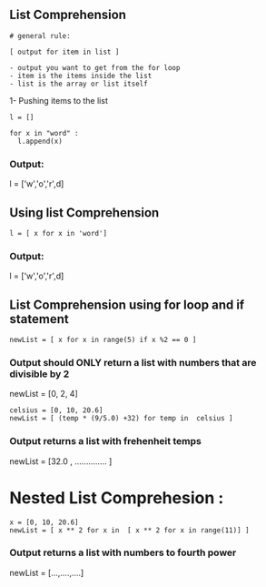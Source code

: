 ## List Comprehension 
```
# general rule:

[ output for item in list ]

- output you want to get from the for loop
- item is the items inside the list 
- list is the array or list itself

```

1- Pushing items to the list 

```
l = []

for x in "word" :
  l.append(x)
```

### Output:
  l = ['w','o','r',d]


## Using list Comprehension 

```
l = [ x for x in 'word']
```

### Output:
  l = ['w','o','r',d]

  
## List Comprehension using for loop and if statement

```
newList = [ x for x in range(5) if x %2 == 0 ]
```
### Output should ONLY return a list with numbers that are divisible by 2 
newList = [0, 2, 4]

```
celsius = [0, 10, 20.6]
newList = [ (temp * (9/5.0) +32) for temp in  celsius ]
```
### Output returns a list with frehenheit temps
newList = [32.0 , .............. ]


# Nested List Comprehesion :
```
x = [0, 10, 20.6]
newList = [ x ** 2 for x in  [ x ** 2 for x in range(11)] ]
```
### Output returns a list with numbers to fourth power
newList = [...,....,....]








  
  


